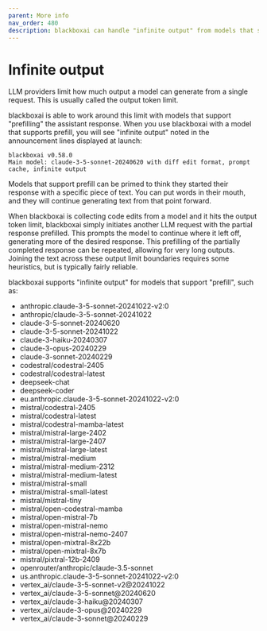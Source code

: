 ```yaml
---
parent: More info
nav_order: 480
description: blackboxai can handle "infinite output" from models that support prefill.
---
```


# Infinite output

LLM providers limit how much output a model can generate from a single request.
This is usually called the output token limit.

blackboxai is able to work around this limit with models that support
"prefilling" the assistant response.
When you use blackboxai with a model that supports prefill, you will see
"infinite output" noted in the announcement lines displayed at launch:

```
blackboxai v0.58.0
Main model: claude-3-5-sonnet-20240620 with diff edit format, prompt cache, infinite output
```

Models that support prefill can be primed to think they started their response
with a specific piece of text.
You can put words in their mouth, and they will continue generating
text from that point forward.

When blackboxai is collecting code edits from a model and
it hits the output token limit,
blackboxai simply initiates another LLM request with the partial
response prefilled.
This prompts the model to continue where it left off,
generating more of the desired response.
This prefilling of the partially completed response can be repeated,
allowing for very long outputs.
Joining the text across these output limit boundaries 
requires some heuristics, but is typically fairly reliable.

blackboxai supports "infinite output" for models that support "prefill",
such as:

<!--[[[cog
import requests
import json

# Fetch the JSON data
url = "https://raw.githubusercontent.com/BerriAI/litellm/refs/heads/main/model_prices_and_context_window.json"
response = requests.get(url)
data = json.loads(response.text)

# Process the JSON to find models with supports_assistant_prefill=true
prefill_models = [model for model, info in data.items() if info.get('supports_assistant_prefill') == True]

# Generate the list of models
model_list = "\n".join(f"- {model}" for model in sorted(prefill_models))

cog.out(model_list)
]]]-->
- anthropic.claude-3-5-sonnet-20241022-v2:0
- anthropic/claude-3-5-sonnet-20241022
- claude-3-5-sonnet-20240620
- claude-3-5-sonnet-20241022
- claude-3-haiku-20240307
- claude-3-opus-20240229
- claude-3-sonnet-20240229
- codestral/codestral-2405
- codestral/codestral-latest
- deepseek-chat
- deepseek-coder
- eu.anthropic.claude-3-5-sonnet-20241022-v2:0
- mistral/codestral-2405
- mistral/codestral-latest
- mistral/codestral-mamba-latest
- mistral/mistral-large-2402
- mistral/mistral-large-2407
- mistral/mistral-large-latest
- mistral/mistral-medium
- mistral/mistral-medium-2312
- mistral/mistral-medium-latest
- mistral/mistral-small
- mistral/mistral-small-latest
- mistral/mistral-tiny
- mistral/open-codestral-mamba
- mistral/open-mistral-7b
- mistral/open-mistral-nemo
- mistral/open-mistral-nemo-2407
- mistral/open-mixtral-8x22b
- mistral/open-mixtral-8x7b
- mistral/pixtral-12b-2409
- openrouter/anthropic/claude-3.5-sonnet
- us.anthropic.claude-3-5-sonnet-20241022-v2:0
- vertex_ai/claude-3-5-sonnet-v2@20241022
- vertex_ai/claude-3-5-sonnet@20240620
- vertex_ai/claude-3-haiku@20240307
- vertex_ai/claude-3-opus@20240229
- vertex_ai/claude-3-sonnet@20240229
<!--[[[end]]]-->


